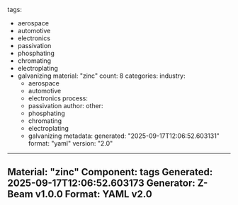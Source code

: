 tags:
  - aerospace
  - automotive
  - electronics
  - passivation
  - phosphating
  - chromating
  - electroplating
  - galvanizing
material: "zinc"
count: 8
categories:
  industry:
    - aerospace
    - automotive
    - electronics
  process:
    - passivation
  author:
  other:
    - phosphating
    - chromating
    - electroplating
    - galvanizing
metadata:
  generated: "2025-09-17T12:06:52.603131"
  format: "yaml"
  version: "2.0"

---
Material: "zinc"
Component: tags
Generated: 2025-09-17T12:06:52.603173
Generator: Z-Beam v1.0.0
Format: YAML v2.0
---